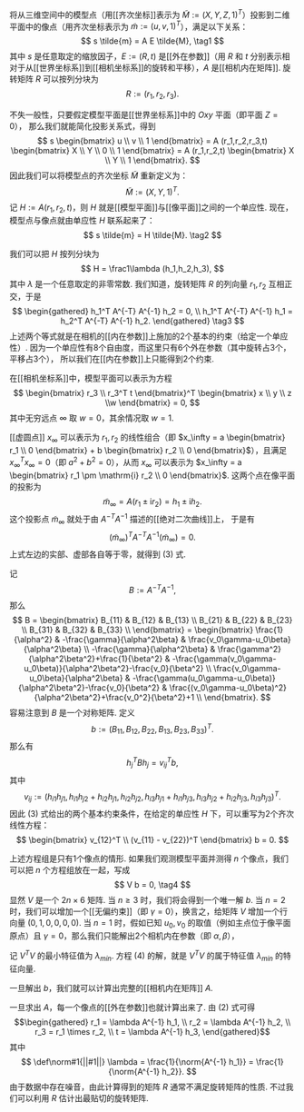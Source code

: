 将从三维空间中的模型点（用[[齐次坐标]]表示为 $\tilde{M} := (X,Y,Z,1)^T$）投影到二维平面中的像点（用齐次坐标表示为 $\tilde{m} := (u,v,1)^T$），满足以下关系：
$$
s \tilde{m} = A E \tilde{M},
\tag1
$$
其中 $s$ 是任意取定的缩放因子，$E := (R,t)$ 是[[外在参数]]（用 $R$ 和 $t$ 分别表示相对于从[[世界坐标系]]到[[相机坐标系]]的旋转和平移），$A$ 是[[相机内在矩阵]].
旋转矩阵 $R$ 可以按列分块为
$$
R := (r_1,r_2,r_3).
$$

不失一般性，只要假定模型平面是[[世界坐标系]]中的 $Oxy$ 平面（即平面 $Z=0$），
那么我们就能简化投影关系式，得到
$$
s
\begin{bmatrix}
u \\ v \\ 1
\end{bmatrix}
= A (r_1,r_2,r_3,t)
\begin{bmatrix}
X \\ Y \\ 0 \\ 1
\end{bmatrix}
= A (r_1,r_2,t)
\begin{bmatrix}
X \\ Y \\ 1
\end{bmatrix}.
$$
因此我们可以将模型点的齐次坐标 $\tilde{M}$ 重新定义为：
$$
\tilde{M} := (X,Y,1)^T.
$$
记 $H := A (r_1,r_2,t)$，则 $H$ 就是[[模型平面]]与[[像平面]]之间的一个单应性.
现在，模型点与像点就由单应性 $H$ 联系起来了：$$
s \tilde{m}
= H \tilde{M}.
\tag2
$$

我们可以把 $H$ 按列分块为
$$
H = \frac1\lambda (h_1,h_2,h_3),
$$
其中 $\lambda$ 是一个任意取定的非零常数.
我们知道，旋转矩阵 $R$ 的列向量 $r_1,r_2$ 互相正交，于是$$
\begin{gathered}
h_1^T A^{-T} A^{-1} h_2 = 0,
\\
h_1^T A^{-T} A^{-1} h_1
= h_2^T A^{-T} A^{-1} h_2.
\end{gathered}
\tag3
$$
上述两个等式就是在相机的[[内在参数]]上施加的2个基本的约束（给定一个单应性）.
因为一个单应性有8个自由度，而这里只有6个外在参数（其中旋转占3个，平移占3个），
所以我们在[[内在参数]]上只能得到2个约束.

在[[相机坐标系]]中，模型平面可以表示为方程$$
\begin{bmatrix}
r_3 \\ r_3^T t
\end{bmatrix}^T
\begin{bmatrix}
x \\ y \\ z \\w
\end{bmatrix}
= 0,
$$
其中无穷远点 $\infty$ 取 $w=0$，其余情况取 $w = 1$.

[[虚圆点]] $x_\infty$ 可以表示为 $r_1,r_2$ 的线性组合（即 $x_\infty = a \begin{bmatrix} r_1 \\ 0 \end{bmatrix} + b \begin{bmatrix} r_2 \\ 0 \end{bmatrix}$），且满足 $x_\infty^T x_\infty = 0$（即 $a^2 + b^2 = 0$），从而 $x_\infty$ 可以表示为 $x_\infty = a \begin{bmatrix} r_1 \pm \mathrm{i} r_2 \\ 0 \end{bmatrix}$.
这两个点在像平面的投影为$$
\tilde{m}_\infty
= A (r_1 \pm \mathrm{i} r_2)
= h_1 \pm \mathrm{i} h_2.
$$
这个投影点 $\tilde{m}_\infty$ 就处于由 $A^{-T} A^{-1}$ 描述的[[绝对二次曲线]]上，
于是有$$
(\tilde{m}_\infty)^T A^{-T} A^{-1} (\tilde{m}_\infty) = 0.
$$
上式左边的实部、虚部各自等于零，就得到 (3) 式.

记$$
B := A^{-T} A^{-1},
$$
那么$$
B = \begin{bmatrix}
B_{11} & B_{12} & B_{13} \\
B_{21} & B_{22} & B_{23} \\
B_{31} & B_{32} & B_{33} \\
\end{bmatrix}
= \begin{bmatrix}
\frac{1}{\alpha^2} & -\frac{\gamma}{\alpha^2\beta} & \frac{v_0\gamma-u_0\beta}{\alpha^2\beta} \\
-\frac{\gamma}{\alpha^2\beta} & \frac{\gamma^2}{\alpha^2\beta^2}+\frac{1}{\beta^2} & -\frac{\gamma(v_0\gamma-u_0\beta)}{\alpha^2\beta^2}-\frac{v_0}{\beta^2} \\
\frac{v_0\gamma-u_0\beta}{\alpha^2\beta} & -\frac{\gamma(u_0\gamma-u_0\beta)}{\alpha^2\beta^2}-\frac{v_0}{\beta^2} & \frac{(v_0\gamma-u_0\beta)^2}{\alpha^2\beta^2}+\frac{v_0^2}{\beta^2}+1 \\
\end{bmatrix}.
$$
容易注意到 $B$ 是一个对称矩阵.
定义$$
b:=(B_{11},B_{12},B_{22},B_{13},B_{23},B_{33})^T.
$$
那么有$$
h_j^T B h_j = v_{ij}^T b,
$$
其中$$
v_{ij}:=(
h_{i1} h_{j1},
h_{i1} h_{j2} + h_{i2} h_{j1},
h_{i2} h_{j2},
h_{i3} h_{j1} + h_{i1} h_{j3},
h_{i3} h_{j2} + h_{i2} h_{j3},
h_{i3} h_{j3}
)^T.
$$
因此 (3) 式给出的两个基本约束条件，在给定的单应性 $H$ 下，可以重写为2个齐次线性方程：$$
\begin{bmatrix}
v_{12}^T \\
(v_{11} - v_{22})^T
\end{bmatrix}
b
= 0.
$$

上述方程组是只有1个像点的情形.
如果我们观测模型平面并测得 $n$ 个像点，我们可以把 $n$ 个方程组放在一起，写成$$
V b = 0,
\tag4
$$显然 $V$ 是一个 $2n \times 6$ 矩阵.
当 $n\geq3$ 时，我们将会得到一个唯一解 $b$.
当 $n=2$ 时，我们可以增加一个[[无偏约束]]（即 $\gamma = 0$），换言之，给矩阵 $V$ 增加一个行向量 $(0,1,0,0,0,0)$.
当 $n=1$ 时，假如已知 $u_0,v_0$ 的取值（例如主点位于像平面原点）且 $\gamma=0$，那么我们只能解出2个相机内在参数（即 $\alpha,\beta$），

记 $V^T V$ 的最小特征值为 $\lambda_{min}$.
方程 (4) 的解，就是 $V^T V$ 的属于特征值 $\lambda_{min}$ 的特征向量.

一旦解出 $b$，我们就可以计算出完整的[[相机内在矩阵]] $A$.

一旦求出 $A$，每一个像点的[[外在参数]]也就计算出来了.
由 (2) 式可得$$\begin{gathered}
r_1 = \lambda A^{-1} h_1, \\
r_2 = \lambda A^{-1} h_2, \\
r_3 = r_1 \times r_2, \\
t = \lambda A^{-1} h_3,
\end{gathered}$$其中$$
\def\norm#1{||#1||}
\lambda
= \frac{1}{\norm{A^{-1} h_1}}
= \frac{1}{\norm{A^{-1} h_2}}.
$$
由于数据中存在噪音，由此计算得到的矩阵 $R$ 通常不满足旋转矩阵的性质.
不过我们可以利用 $R$ 估计出最贴切的旋转矩阵.